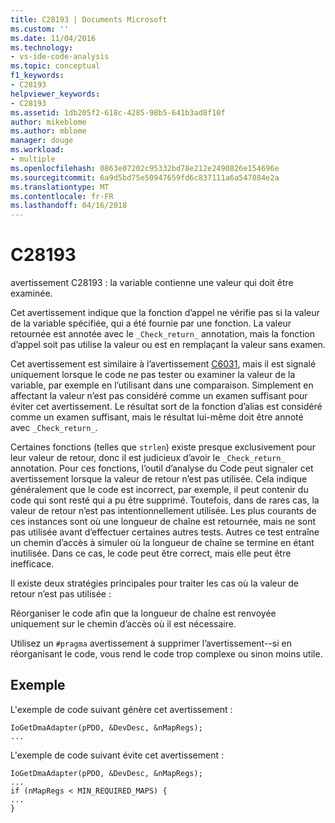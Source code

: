 ```yaml
---
title: C28193 | Documents Microsoft
ms.custom: ''
ms.date: 11/04/2016
ms.technology:
- vs-ide-code-analysis
ms.topic: conceptual
f1_keywords:
- C28193
helpviewer_keywords:
- C28193
ms.assetid: 1db205f2-618c-4285-98b5-641b3ad8f10f
author: mikeblome
ms.author: mblome
manager: douge
ms.workload:
- multiple
ms.openlocfilehash: 0863e07202c95332bd78e212e2490826e154696e
ms.sourcegitcommit: 6a9d5bd75e50947659fd6c837111a6a547884e2a
ms.translationtype: MT
ms.contentlocale: fr-FR
ms.lasthandoff: 04/16/2018
---
```

# <a name="c28193"></a>C28193
avertissement C28193 : la variable contienne une valeur qui doit être examinée.  
  
 Cet avertissement indique que la fonction d’appel ne vérifie pas si la valeur de la variable spécifiée, qui a été fournie par une fonction. La valeur retournée est annotée avec le `_Check_return_` annotation, mais la fonction d’appel soit pas utilise la valeur ou est en remplaçant la valeur sans examen.  
  
 Cet avertissement est similaire à l’avertissement [C6031](../code-quality/c6031.md), mais il est signalé uniquement lorsque le code ne pas tester ou examiner la valeur de la variable, par exemple en l’utilisant dans une comparaison. Simplement en affectant la valeur n’est pas considéré comme un examen suffisant pour éviter cet avertissement. Le résultat sort de la fonction d’alias est considéré comme un examen suffisant, mais le résultat lui-même doit être annoté avec `_Check_return_`.  
  
 Certaines fonctions (telles que `strlen`) existe presque exclusivement pour leur valeur de retour, donc il est judicieux d’avoir le `_Check_return_` annotation. Pour ces fonctions, l’outil d’analyse du Code peut signaler cet avertissement lorsque la valeur de retour n’est pas utilisée. Cela indique généralement que le code est incorrect, par exemple, il peut contenir du code qui sont resté qui a pu être supprimé. Toutefois, dans de rares cas, la valeur de retour n’est pas intentionnellement utilisée. Les plus courants de ces instances sont où une longueur de chaîne est retournée, mais ne sont pas utilisée avant d’effectuer certaines autres tests. Autres ce test entraîne un chemin d’accès à simuler où la longueur de chaîne se termine en étant inutilisée. Dans ce cas, le code peut être correct, mais elle peut être inefficace.  
  
 Il existe deux stratégies principales pour traiter les cas où la valeur de retour n’est pas utilisée :  
  
 Réorganiser le code afin que la longueur de chaîne est renvoyée uniquement sur le chemin d’accès où il est nécessaire.  
  
 Utilisez un `#pragma` avertissement à supprimer l’avertissement--si en réorganisant le code, vous rend le code trop complexe ou sinon moins utile.  
  
## <a name="example"></a>Exemple  
 L'exemple de code suivant génère cet avertissement :  
  
```  
IoGetDmaAdapter(pPDO, &DevDesc, &nMapRegs);  
...  
```  
  
 L'exemple de code suivant évite cet avertissement :  
  
```  
IoGetDmaAdapter(pPDO, &DevDesc, &nMapRegs);  
...  
if (nMapRegs < MIN_REQUIRED_MAPS) {  
...  
}  
```